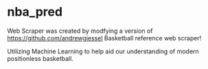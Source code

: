 # nba_pred

Web Scraper was created by modfying a version of https://github.com/andrewgiessel Basketball reference web scraper!

Utilizing Machine Learning to help aid our understanding of modern positionless basketball. 
